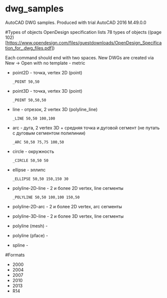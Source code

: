 # dwg_samples
AutoCAD DWG samples. Produced with trial AutoCAD 2016 M.49.0.0


#Types of objects
OpenDesign specification lists 78 types of objects ((page 102)[https://www.opendesign.com/files/guestdownloads/OpenDesign_Specification_for_.dwg_files.pdf])

Each command should end with two spaces. New DWGs are created via New -> Open with no template - metric

* point2D - точка, vertex 2D (point)

  ```_POINT 50,50 ```  

* point3D - точка, vertex 3D (point)

  ```_POINT 50,50,50 ```  

* line - отрезок, 2 vertex 3D (polyline_line)

  ```_LINE 50,50 100,100  ```   
  
* arc - дуга, 2 vertex 3D + средняя точка и дуговой сегмент (не путать с дуговым сегментом полилинии)
  
  ```_ARC 50,50 75,75 100,50 ```

* circle - окружность
  
  ```_CIRCLE 50,50 50 ```

* ellipse - эллипс

  ```_ELLIPSE 50,50 150,150 30 ```

* polyline-2D-line - 2 и более 2D vertex, line сегменты

  ```_POLYLINE 50,50 100,100 150,50  ```

* polyline-2D-arc - 2 и более 2D vertex, arc сегменты
* polyline-3D-line - 2 и более 3D vertex, line сегменты
* polyline (mesh) - 
* polyline (pface) - 
* spline - 

#Formats

* 2000
* 2004
* 2007
* 2010
* 2013
* R14
